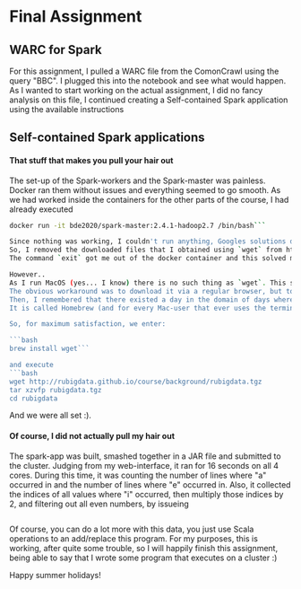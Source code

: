 # Final Assignment
## WARC for Spark
For this assignment, I pulled a WARC file from the ComonCrawl using the query "BBC". I plugged this into the notebook and see what would happen.
As I wanted to start working on the actual assignment, I did no fancy analysis on this file, I continued creating a Self-contained Spark application using the available instructions

## Self-contained Spark applications

#### That stuff that makes you pull your hair out
The set-up of the Spark-workers and the Spark-master was painless. Docker ran them without issues and everything seemed to go smooth.
As we had worked inside the containers for the other parts of the course, I had already executed 

```bash
docker run -it bde2020/spark-master:2.4.1-hadoop2.7 /bin/bash```

Since nothing was working, I couldn't run anything, Googles solutions didn't work and my patience was depleted, I asked the teacher what I was doing wrong. Yap. I should not have opened the container.
So, I removed the downloaded files that I obtained using `wget` from http://rubigdata.github.io/course/background/rubigdata.tgz from the container.
The command `exit` got me out of the docker container and this solved most of the problem.

However..
As I run MacOS (yes... I know) there is no such thing as `wget`. This seemed to be a slight issue since `curl` didn't download the files as I wanted. 
The obvious workaround was to download it via a regular browser, but to be honest, the satisfaction factor goes down by doing this.
Then, I remembered that there existed a day in the domain of days where it was the case that I installed a program that worked like the `apt-get` commands that one would use in Linux.
It is called Homebrew (and for every Mac-user that ever uses the terminal, this is a great tool -- dear TA, be a hero for next-years students and let them install Homebrew).

So, for maximum satisfaction, we enter:

```bash
brew install wget```

and execute
```bash
wget http://rubigdata.github.io/course/background/rubigdata.tgz
tar xzvfp rubigdata.tgz
cd rubigdata

```
And we were all set :).


#### Of course, I did not actually pull my hair out
The spark-app was built, smashed together in a JAR file and submitted to the cluster. Judging from my web-interface, it ran for 16 seconds on all 4 cores. During this time, it was counting the number of lines where "a" occurred in and the number of lines where "e" occurred in.
Also, it collected the indices of all values where "i" occurred, then multiply those indices by 2, and filtering out all even numbers, by issueing

```    val numAs = data.indices("i").map(a => a * 2).filter(b => b % 2 == 0)
```
Of course, you can do a lot more with this data, you just use Scala operations to an add/replace this program.
For my purposes, this is working, after quite some trouble, so I will happily finish this assignment, being able to say that I wrote some program that executes on a cluster :)

Happy summer holidays!
